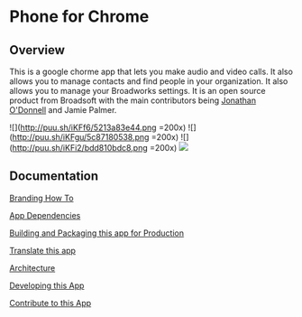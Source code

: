 # Phone for Chrome

## Overview

This is a google chorme app that lets you make audio and video calls. It also allows you to manage contacts and find people in your organization. It also allows you to manage your Broadworks settings. It is an open source product from Broadsoft with the main contributors being [Jonathan O'Donnell](https://github.com/jodonnell-broadsoft) and Jamie Palmer.

![](http://puu.sh/iKFf6/5213a83e44.png =200x)
![](http://puu.sh/iKFgu/5c87180538.png =200x)
![](http://puu.sh/iKFi2/bdd810bdc8.png =200x)
![](http://puu.sh/iKF90/d7b93e076b.png)

## Documentation

[Branding How To](https://github.com/broadsoftxtended/Product-Phone-for-Chrome/blob/master/documentation/BrandingAndLogoChanges.md)

[App Dependencies](https://github.com/broadsoftxtended/Product-Phone-for-Chrome/blob/master/documentation/Dependencies.md)

[Building and Packaging this app for Production](https://github.com/broadsoftxtended/Product-Phone-for-Chrome/blob/master/documentation/HowToBuildAndPackage.md)

[Translate this app](https://github.com/broadsoftxtended/Product-Phone-for-Chrome/blob/master/documentation/TranslationAndAddingLanguages.md)

[Architecture](https://github.com/broadsoftxtended/Product-Phone-for-Chrome/blob/master/documentation/Architecture.md)

[Developing this App](https://github.com/broadsoftxtended/Product-Phone-for-Chrome/blob/master/documentation/Development.md)

[Contribute to this App](https://github.com/broadsoftxtended/Product-Phone-for-Chrome/blob/master/documentation/HowToContributeToThisApplication.md)
